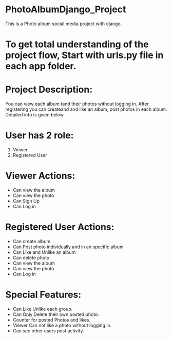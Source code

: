 # PhotoAlbumDjango_Project
This is a Photo album social media project with django.

# To get total understanding of the project flow, Start with urls.py file in each app folder. 

# Project Description:
You can view each album tand their photos without logging in.
After registering you can createand and like an album, post photos in each album. 
Detailed info is given below.


# User has 2 role:
1. Viewer 
2. Registered  User


# Viewer Actions:
- Can view the album
- Can view the photo
- Can Sign Up
- Can Log in



# Registered User Actions:
- Can create album
- Can Post photo individually and in an specific album
- Can Like and Unlike an album
- Can delete photo 
- Can view the album
- Can view the photo
- Can Log in

# Special Features:
- Can Like Unlike each group.
- Can Only Delete their own posted photo.
- Counter for posted Photos and likes. 
- Viewer Can not like a photo without logging in.
- Can see other users post activity.
